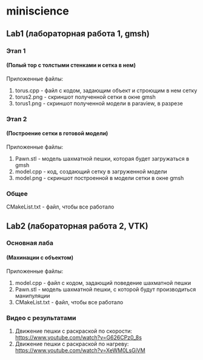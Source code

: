# miniscience
## Lab1 (лабораторная работа 1, gmsh)
### Этап 1
#### (Полый тор с толстыми стенками и сетка в нем)
Приложенные файлы:
1. torus.cpp - файл с кодом, задающим объект и строющим в нем сетку
2. torus2.png - скриншот полученной сетки в окне gmsh
3. torus1.png - скриншот полученной модели в paraview, в разрезе
### Этап 2
#### (Построение сетки в готовой модели)
Приложенные файлы:
1. Pawn.stl - модель шахматной пешки, которая будет загружаться в gmsh
2. model.cpp - код, создающий сетку в загруженной модели
3. model.png - скриншот построенной в модели сетки в окне gmsh
### Общее
CMakeList.txt - файл, чтобы все работало
## Lab2 (лабораторная работа 2, VTK)
### Основная лаба
#### (Махинации с объектом)
Приложенные файлы:
1. model.cpp - файл с кодом, задающий поведение шахматной пешки
2. Pawn.stl - модель шахматной пешки, с которой будут производиться манипуляции
3. CMakeList.txt - файл, чтобы все работало
### Видео с результатами
1. Движение пешки с раскраской по скорости: https://www.youtube.com/watch?v=G626CPz0_8s
2. Движение пешки с раскраской по нагреву: https://www.youtube.com/watch?v=XeWM0LsGiVM
